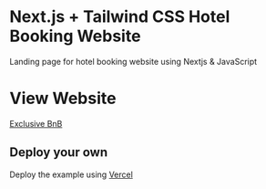 # Next.js + Tailwind CSS Hotel Booking Website

Landing page for hotel booking website using Nextjs & JavaScript

# View Website

[Exclusive BnB](https://hotel-booking-site-pi.vercel.app/)
## Deploy your own

Deploy the example using [Vercel](https://vercel.com?utm_source=github&utm_medium=readme&utm_campaign=next-example)
